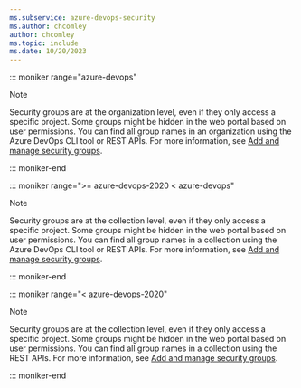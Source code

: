 ```yaml
---
ms.subservice: azure-devops-security
ms.author: chcomley
author: chcomley
ms.topic: include
ms.date: 10/20/2023
---
```


::: moniker range="azure-devops"

> [!NOTE]  
> Security groups are at the organization level, even if they only access a specific project. Some groups might be hidden in the web portal based on user permissions. You can find all group names in an organization using the Azure DevOps CLI tool or REST APIs. For more information, see [Add and manage security groups](../add-manage-security-groups.md).

::: moniker-end

::: moniker range=">= azure-devops-2020 < azure-devops"

> [!NOTE]  
> Security groups are at the collection level, even if they only access a specific project. Some groups might be hidden in the web portal based on user permissions. You can find all group names in a collection using the Azure DevOps CLI tool or REST APIs. For more information, see [Add and manage security groups](../add-manage-security-groups.md).

::: moniker-end

::: moniker range="< azure-devops-2020"

> [!NOTE]  
> Security groups are at the collection level, even if they only access a specific project. Some groups might be hidden in the web portal based on user permissions. You can find all group names in a collection using the REST APIs. For more information, see [Add and manage security groups](/rest/api/azure/devops/security/?view=azure-devops-rest-6.0&preserve-view=true).

::: moniker-end
